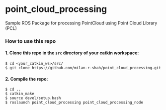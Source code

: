 # point_cloud_processing
Sample ROS Package for processing PointCloud using Point Cloud Library (PCL)

### How to use this repo

#### 1. Clone this repo in the `src` directory of your catkin workspace:
``` 
$ cd <your_catkin_ws>/src/
$ git clone https://github.com/milan-r-shah/point_cloud_processing.git
```

#### 2. Compile the repo:
```
$ cd ..
$ catkin_make
$ source devel/setup.bash
$ roslaunch point_cloud_processing point_cloud_processing_node
```